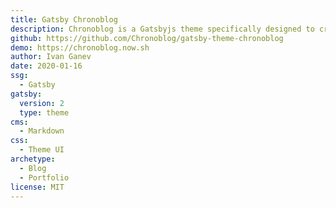 ```yaml
---
title: Gatsby Chronoblog
description: Chronoblog is a Gatsbyjs theme specifically designed to create a personal website.  The main idea of ​​Chronoblog is to allow you not only to write a personal blog but also to keep a record of everything important that you have done.
github: https://github.com/Chronoblog/gatsby-theme-chronoblog
demo: https://chronoblog.now.sh
author: Ivan Ganev
date: 2020-01-16
ssg:
  - Gatsby
gatsby:
  version: 2
  type: theme
cms:
  - Markdown
css:
  - Theme UI
archetype:
  - Blog
  - Portfolio
license: MIT
---
```

